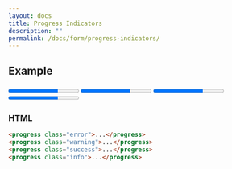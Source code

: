 ```yaml
---
layout: docs
title: Progress Indicators
description: ""
permalink: /docs/form/progress-indicators/
---
```


## Example

<form>
  <progress class="error" value="70" max="100">70%</progress>
  <progress class="warning" value="70" max="100">70%</progress>
  <progress class="success" value="70" max="100">70%</progress>
  <progress class="info" value="70" max="100">70%</progress>
</form>

### HTML

```html
<progress class="error">...</progress>
<progress class="warning">...</progress>
<progress class="success">...</progress>
<progress class="info">...</progress>
```
